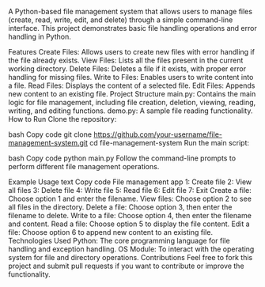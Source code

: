 A Python-based file management system that allows users to manage files (create, read, write, edit, and delete) through a simple command-line interface. This project demonstrates basic file handling operations and error handling in Python.

Features
Create Files: Allows users to create new files with error handling if the file already exists.
View Files: Lists all the files present in the current working directory.
Delete Files: Deletes a file if it exists, with proper error handling for missing files.
Write to Files: Enables users to write content into a file.
Read Files: Displays the content of a selected file.
Edit Files: Appends new content to an existing file.
Project Structure
main.py: Contains the main logic for file management, including file creation, deletion, viewing, reading, writing, and editing functions.
demo.py: A sample file reading functionality.
How to Run
Clone the repository:

bash
Copy code
git clone https://github.com/your-username/file-management-system.git
cd file-management-system
Run the main script:

bash
Copy code
python main.py
Follow the command-line prompts to perform different file management operations.

Example Usage
text
Copy code
File management app
1: Create file
2: View all files
3: Delete file
4: Write file
5: Read file
6: Edit file
7: Exit
Create a file: Choose option 1 and enter the filename.
View files: Choose option 2 to see all files in the directory.
Delete a file: Choose option 3, then enter the filename to delete.
Write to a file: Choose option 4, then enter the filename and content.
Read a file: Choose option 5 to display the file content.
Edit a file: Choose option 6 to append new content to an existing file.
Technologies Used
Python: The core programming language for file handling and exception handling.
OS Module: To interact with the operating system for file and directory operations.
Contributions
Feel free to fork this project and submit pull requests if you want to contribute or improve the functionality.
